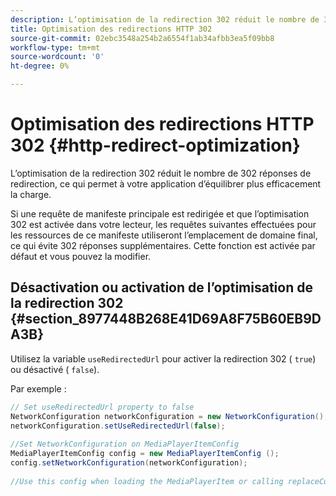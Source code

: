 ```yaml
---
description: L’optimisation de la redirection 302 réduit le nombre de 302 réponses de redirection, ce qui permet à votre application d’équilibrer plus efficacement la charge.
title: Optimisation des redirections HTTP 302
source-git-commit: 02ebc3548a254b2a6554f1ab34afbb3ea5f09bb8
workflow-type: tm+mt
source-wordcount: '0'
ht-degree: 0%

---
```


# Optimisation des redirections HTTP 302 {#http-redirect-optimization}

L’optimisation de la redirection 302 réduit le nombre de 302 réponses de redirection, ce qui permet à votre application d’équilibrer plus efficacement la charge.

Si une requête de manifeste principale est redirigée et que l’optimisation 302 est activée dans votre lecteur, les requêtes suivantes effectuées pour les ressources de ce manifeste utiliseront l’emplacement de domaine final, ce qui évite 302 réponses supplémentaires. Cette fonction est activée par défaut et vous pouvez la modifier.

## Désactivation ou activation de l’optimisation de la redirection 302 {#section_8977448B268E41D69A8F75B60EB9DA3B}

Utilisez la variable `useRedirectedUrl` pour activer la redirection 302 ( `true`) ou désactivé ( `false`).

<!--<a id="example_888749F70C8A43279D06A29BD68E7E4D"></a>-->

Par exemple :

```java
// Set useRedirectedUrl property to false 
NetworkConfiguration networkConfiguration = new NetworkConfiguration(); 
networkConfiguration.setUseRedirectedUrl(false); 
 
//Set NetworkConfiguration on MediaPlayerItemConfig 
MediaPlayerItemConfig config = new MediaPlayerItemConfig (); 
config.setNetworkConfiguration(networkConfiguration); 
 
//Use this config when loading the MediaPlayerItem or calling replaceCurrentResource
```
